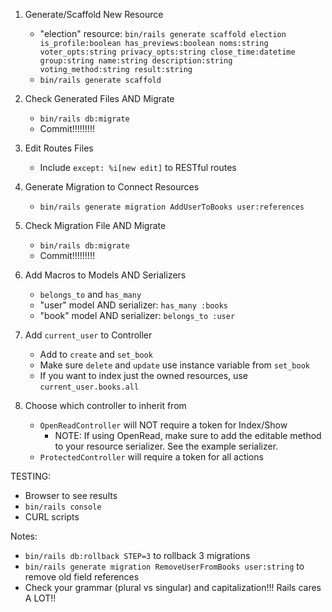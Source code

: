 1. Generate/Scaffold New Resource
    - "election" resource: `bin/rails generate scaffold election is_profile:boolean has_previews:boolean noms:string voter_opts:string privacy_opts:string close_time:datetime group:string name:string description:string voting_method:string result:string`
    - `bin/rails generate scaffold `


2. Check Generated Files AND Migrate
    - `bin/rails db:migrate`
    - Commit!!!!!!!!!

3. Edit Routes Files
    - Include `except: %i[new edit]` to RESTful routes

4. Generate Migration to Connect Resources
    - `bin/rails generate migration AddUserToBooks user:references`

5. Check Migration File AND Migrate
    - `bin/rails db:migrate`
    - Commit!!!!!!!!!

6. Add Macros to Models AND Serializers
    - `belongs_to` and `has_many`
    - "user" model AND serializer: `has_many :books`
    - "book" model AND serializer: `belongs_to :user`

7. Add `current_user` to Controller
    - Add to `create` and `set_book`
    - Make sure `delete` and `update` use instance variable from `set_book`
    - If you want to index just the owned resources, use `current_user.books.all`

8. Choose which controller to inherit from
    - `OpenReadController` will NOT require a token for Index/Show
        - NOTE: If using OpenRead, make sure to add the editable method to your resource serializer. See the example serializer.
    - `ProtectedController` will require a token for all actions

TESTING:
   - Browser to see results
   - `bin/rails console`
   - CURL scripts

Notes:
   - `bin/rails db:rollback STEP=3` to rollback 3 migrations
   - `bin/rails generate migration RemoveUserFromBooks user:string` to remove old field references
   - Check your grammar (plural vs singular) and capitalization!!! Rails cares A LOT!!
